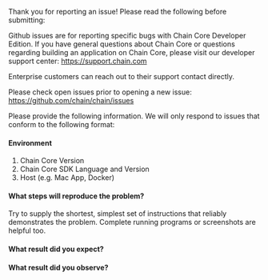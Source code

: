 Thank you for reporting an issue! Please read the following before submitting:

Github issues are for reporting specific bugs with Chain Core Developer Edition. If you have general questions about Chain Core or questions regarding building an application on Chain Core, please visit our developer support center:
https://support.chain.com

Enterprise customers can reach out to their support contact directly.

Please check open issues prior to opening a new issue:
https://github.com/chain/chain/issues

Please provide the following information. We will only respond to issues that conform to the following format:

#### Environment
1. Chain Core Version
2. Chain Core SDK Language and Version
3. Host (e.g. Mac App, Docker)

#### What steps will reproduce the problem?
Try to supply the shortest, simplest set of instructions that reliably demonstrates the problem. Complete running programs or screenshots are helpful too.

#### What result did you expect?

#### What result did you observe?
